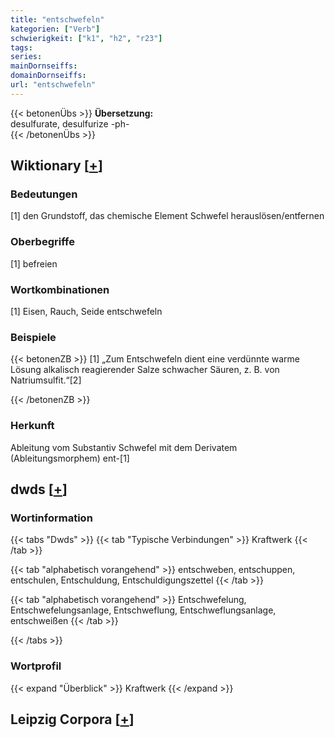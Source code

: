 ```yaml
---
title: "entschwefeln"
kategorien: ["Verb"]
schwierigkeit: ["k1", "h2", "r23"]
tags:
series:
mainDornseiffs:
domainDornseiffs:
url: "entschwefeln"
---
```


{{< betonenÜbs >}}
**Übersetzung:**  
desulfurate, desulfurize -ph-  
{{< /betonenÜbs >}}

## Wiktionary [[+](https://de.wiktionary.org/wiki/entschwefeln)]

### Bedeutungen
[1] den Grundstoff, das chemische Element Schwefel herauslösen/entfernen  

### Oberbegriffe
[1] befreien  

### Wortkombinationen
[1] Eisen, Rauch, Seide entschwefeln  

### Beispiele
{{< betonenZB >}}
[1] „Zum Entschwefeln dient eine verdünnte warme Lösung alkalisch reagierender Salze schwacher Säuren, z. B. von Natriumsulfit.“[2]  

{{< /betonenZB >}}
### Herkunft
Ableitung vom Substantiv Schwefel mit dem Derivatem (Ableitungsmorphem) ent-[1]  



## dwds [[+](https://www.dwds.de/wb/entschwefeln)]

### Wortinformation
{{< tabs "Dwds" >}}
{{< tab "Typische Verbindungen" >}}
Kraftwerk
{{< /tab >}}

{{< tab "alphabetisch vorangehend" >}}
entschweben, entschuppen, entschulen, Entschuldung, Entschuldigungszettel
{{< /tab >}}

{{< tab "alphabetisch vorangehend" >}}
Entschwefelung, Entschwefelungsanlage, Entschweflung, Entschweflungsanlage, entschweißen
{{< /tab >}}

{{< /tabs >}}

### Wortprofil
{{< expand "Überblick" >}} Kraftwerk {{< /expand >}}

## Leipzig Corpora [[+](https://corpora.uni-leipzig.de/en/res?word=entschwefeln&corpusId=deu_newscrawl-public_2018)]

